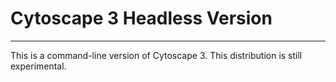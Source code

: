 # Cytoscape 3 Headless Version
--------------

This is a command-line version of Cytoscape 3.
This distribution is still experimental.

